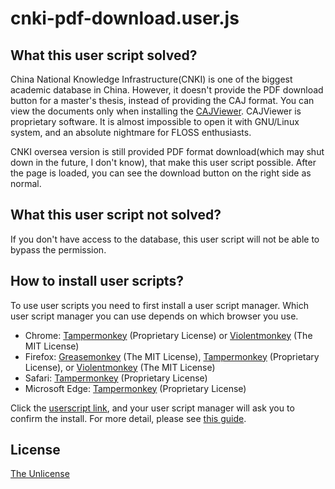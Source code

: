 # cnki-pdf-download.user.js

## What this user script solved?

China National Knowledge Infrastructure(CNKI) is one of the biggest academic database in China. However, it doesn't provide the PDF download button for a master's thesis, instead of providing the CAJ format. You can view the documents only when installing the [CAJViewer](http://cajviewer.cnki.net/). CAJViewer is proprietary software. It is almost impossible to open it with GNU/Linux system, and an absolute nightmare for FLOSS enthusiasts.

CNKI oversea version is still provided PDF format download(which may shut down in the future, I don't know), that make this user script possible. After the page is loaded, you can see the download button on the right side as normal. 

## What this user script not solved?

If you don't have access to the database, this user script will not be able to bypass the permission.

## How to install user scripts?

To use user scripts you need to first install a user script manager. Which user script manager you can use depends on which browser you use.
- Chrome: [Tampermonkey](https://chrome.google.com/webstore/detail/tampermonkey/dhdgffkkebhmkfjojejmpbldmpobfkfo) (Proprietary License) or [Violentmonkey](https://chrome.google.com/webstore/detail/violent-monkey/jinjaccalgkegednnccohejagnlnfdag) (The MIT License)
- Firefox: [Greasemonkey](https://addons.mozilla.org/firefox/addon/greasemonkey/) (The MIT License), [Tampermonkey](https://addons.mozilla.org/firefox/addon/tampermonkey/) (Proprietary License), or [Violentmonkey](https://addons.mozilla.org/firefox/addon/violentmonkey/) (The MIT License)
- Safari: [Tampermonkey](http://tampermonkey.net/?browser=safari) (Proprietary License)
- Microsoft Edge: [Tampermonkey](https://www.microsoft.com/store/p/tampermonkey/9nblggh5162s) (Proprietary License)

Click the [userscript link](https://tomcat.one/git/tom/cnki-pdf-download.user.js/raw/branch/master/cnki-pdf-download.user.js), and your user script manager will ask you to confirm the install. For more detail, please see [this guide](https://greasyfork.org/en/help/installing-user-scripts). 

## License
[The Unlicense](LICENSE)
